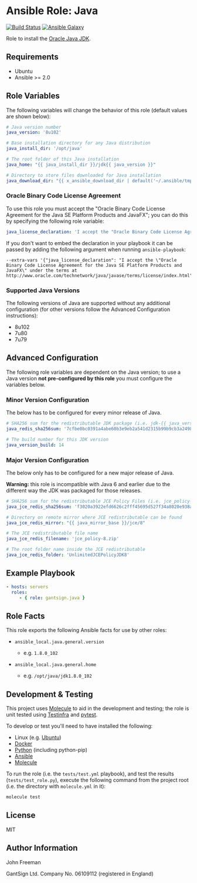 Ansible Role: Java
==================

[![Build Status](https://travis-ci.org/gantsign/ansible-role-java.svg?branch=master)](https://travis-ci.org/gantsign/ansible-role-java)
[![Ansible Galaxy](https://img.shields.io/badge/ansible--galaxy-gantsign.java-blue.svg)](https://galaxy.ansible.com/gantsign/java)

Role to install the [Oracle Java JDK](http://www.oracle.com/technetwork/java/index.html).

Requirements
------------

* Ubuntu
* Ansible >= 2.0

Role Variables
--------------

The following variables will change the behavior of this role (default values
are shown below):

```yaml
# Java version number
java_version: '8u102'

# Base installation directory for any Java distribution
java_install_dir: '/opt/java'

# The root folder of this Java installation
java_home: "{{ java_install_dir }}/jdk{{ java_version }}"

# Directory to store files downloaded for Java installation
java_download_dir: "{{ x_ansible_download_dir | default('~/.ansible/tmp/downloads') }}"
```

### Oracle Binary Code License Agreement

To use this role you must accept the "Oracle Binary Code License Agreement
for the Java SE Platform Products and JavaFX"; you can do this by specifying
the following role variable:

```yaml
java_license_declaration: 'I accept the "Oracle Binary Code License Agreement for the Java SE Platform Products and JavaFX" under the terms at http://www.oracle.com/technetwork/java/javase/terms/license/index.html'
```

If you don't want to embed the declaration in your playbook it can be passed
by adding the following argument when running `ansible-playbook`:

```
--extra-vars '{"java_license_declaration": "I accept the \"Oracle Binary Code License Agreement for the Java SE Platform Products and JavaFX\" under the terms at http://www.oracle.com/technetwork/java/javase/terms/license/index.html"}'
```

### Supported Java Versions

The following versions of Java are supported without any additional
configuration (for other versions follow the Advanced Configuration
instructions):

* 8u102
* 7u80
* 7u79

Advanced Configuration
----------------------

The following role variables are dependent on the Java version; to use a
Java version **not pre-configured by this role** you must configure the
variables below.

### Minor Version Configuration

The below has to be configured for every minor release of Java.

```yaml
# SHA256 sum for the redistributable JDK package (i.e. jdk-{{ java_version }}-linux-x64.tar.gz)
java_redis_sha256sum: '7cfbe0bc0391a4abe60b3e9eb2a541d2315b99b9cb3a24980e618a89229e04b7'

# The build number for this JDK version
java_version_build: 14
```

### Major Version Configuration

The below only has to be configured for a new major release of Java.

**Warning:** this role is incompatible with Java 6 and earlier due to the
different way the JDK was packaged for those releases.

```yaml
# SHA256 sum for the redistributable JCE Policy Files (i.e. jce_policy-8.zip)
java_jce_redis_sha256sum: 'f3020a3922efd6626c2fff45695d527f34a8020e938a49292561f18ad1320b59'

# Directory on remote mirror where JCE redistributable can be found
java_jce_redis_mirror: "{{ java_mirror_base }}/jce/8"

# The JCE redistributable file name
java_jce_redis_filename: 'jce_policy-8.zip'

# The root folder name inside the JCE redistributable
java_jce_redis_folder: 'UnlimitedJCEPolicyJDK8'
```

Example Playbook
----------------

```yaml
- hosts: servers
  roles:
     - { role: gantsign.java }
```

Role Facts
----------

This role exports the following Ansible facts for use by other roles:

* `ansible_local.java.general.version`

    * e.g. `1.8.0_102`

* `ansible_local.java.general.home`

    * e.g. `/opt/java/jdk1.8.0_102`

Development & Testing
---------------------

This project uses [Molecule](http://molecule.readthedocs.io/) to aid in the
development and testing; the role is unit tested using
[Testinfra](http://testinfra.readthedocs.io/) and
[pytest](http://docs.pytest.org/).

To develop or test you'll need to have installed the following:

* Linux (e.g. [Ubuntu](http://www.ubuntu.com/))
* [Docker](https://www.docker.com/)
* [Python](https://www.python.org/) (including python-pip)
* [Ansible](https://www.ansible.com/)
* [Molecule](http://molecule.readthedocs.io/)

To run the role (i.e. the `tests/test.yml` playbook), and test the results
(`tests/test_role.py`), execute the following command from the project root
(i.e. the directory with `molecule.yml` in it):

```bash
molecule test
```

License
-------

MIT

Author Information
------------------

John Freeman

GantSign Ltd.
Company No. 06109112 (registered in England)
